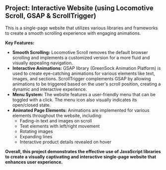 ## Project: Interactive Website (using Locomotive Scroll, GSAP & ScrollTrigger)

This is a single-page website that utilizes various libraries and frameworks to create a smooth scrolling experience with engaging animations.

**Key Features:**

- **Smooth Scrolling:** Locomotive Scroll removes the default browser scrolling and implements a customized version for a more fluid and visually appealing navigation.
- **Interactive Animations:** GSAP library (GreenSock Animation Platform) is used to create eye-catching animations for various elements like text, images, and sections. ScrollTrigger complements GSAP by allowing animations to be triggered based on the user's scroll position, creating a dynamic and interactive experience.
- **Menu System:** The website features a user-friendly menu that can be toggled with a click. The menu icon also visually indicates its open/closed state.
- **Animated Page Elements:** Animations are implemented for various elements throughout the website, including:
  - Fading-in text and images on scroll
  - Text elements with left/right movement
  - Rotating images
  - Expanding lines
  - Interactive product details revealed on hover

**Overall, this project demonstrates the effective use of JavaScript libraries to create a visually captivating and interactive single-page website that enhances user experience.**
